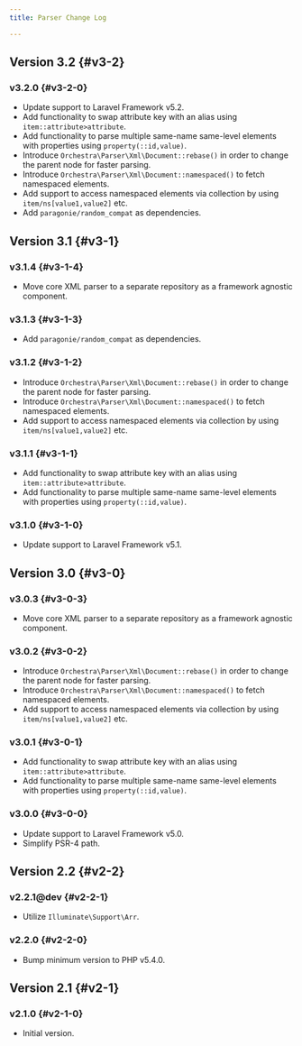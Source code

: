 ```yaml
---
title: Parser Change Log

---
```


## Version 3.2 {#v3-2}

### v3.2.0 {#v3-2-0}

* Update support to Laravel Framework v5.2.
* Add functionality to swap attribute key with an alias using `item::attribute>attribute`. 
* Add functionality to parse multiple same-name same-level elements with properties using `property(::id,value)`.
* Introduce `Orchestra\Parser\Xml\Document::rebase()` in order to change the parent node for faster parsing.
* Introduce `Orchestra\Parser\Xml\Document::namespaced()` to fetch namespaced elements.
* Add support to access namespaced elements via collection by using `item/ns[value1,value2]` etc.
* Add `paragonie/random_compat` as dependencies.

## Version 3.1 {#v3-1}

### v3.1.4 {#v3-1-4}

* Move core XML parser to a separate repository as a framework agnostic component.

### v3.1.3 {#v3-1-3}

* Add `paragonie/random_compat` as dependencies.

### v3.1.2 {#v3-1-2}

* Introduce `Orchestra\Parser\Xml\Document::rebase()` in order to change the parent node for faster parsing.
* Introduce `Orchestra\Parser\Xml\Document::namespaced()` to fetch namespaced elements.
* Add support to access namespaced elements via collection by using `item/ns[value1,value2]` etc.

### v3.1.1 {#v3-1-1}

* Add functionality to swap attribute key with an alias using `item::attribute>attribute`.
* Add functionality to parse multiple same-name same-level elements with properties using `property(::id,value)`.

### v3.1.0 {#v3-1-0}

* Update support to Laravel Framework v5.1.

## Version 3.0 {#v3-0}

### v3.0.3 {#v3-0-3}

* Move core XML parser to a separate repository as a framework agnostic component.

### v3.0.2 {#v3-0-2}

* Introduce `Orchestra\Parser\Xml\Document::rebase()` in order to change the parent node for faster parsing.
* Introduce `Orchestra\Parser\Xml\Document::namespaced()` to fetch namespaced elements.
* Add support to access namespaced elements via collection by using `item/ns[value1,value2]` etc.

### v3.0.1 {#v3-0-1}

* Add functionality to swap attribute key with an alias using `item::attribute>attribute`.
* Add functionality to parse multiple same-name same-level elements with properties using `property(::id,value)`.

### v3.0.0 {#v3-0-0}

* Update support to Laravel Framework v5.0.
* Simplify PSR-4 path.

## Version 2.2 {#v2-2}

### v2.2.1@dev {#v2-2-1}

* Utilize `Illuminate\Support\Arr`.

### v2.2.0 {#v2-2-0}

* Bump minimum version to PHP v5.4.0.

## Version 2.1 {#v2-1}

### v2.1.0 {#v2-1-0}

* Initial version.

